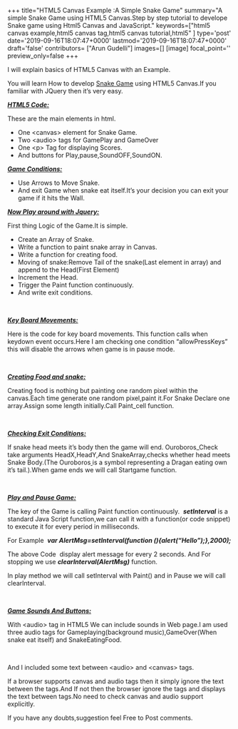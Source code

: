 +++
title="HTML5 Canvas Example :A Simple Snake Game"
summary="A simple Snake Game using HTML5 Canvas.Step by step tutorial to develope Snake game using Html5 Canvas and JavaScript."
keywords=["html5 canvas example,html5 canvas tag,html5 canvas tutorial,html5"
]
type='post'
date='2019-09-16T18:07:47+0000'
lastmod='2019-09-16T18:07:47+0000'
draft='false'
contributors= ["Arun Gudelli"]
images=[]
[image]
focal_point=''
preview_only=false
+++


I will explain basics of HTML5 Canvas with an Example.

You will learn How to develop <a title="Snake Game" href="https://www.arungudelli.com/Tools/HTML5/SnakeGame/snakeGame.html" target="_blank" rel="noopener">Snake Game</a> using HTML5 Canvas.If you familiar with JQuery then it’s very easy.

<span style="text-decoration: underline;"><em><strong>HTML5 Code:</strong></em></span>

These are the main elements in html.

<ul><li>One &lt;canvas&gt; element for Snake Game.</li><li>Two &lt;audio&gt; tags for GamePlay and GameOver</li><li>One &lt;p&gt; Tag for displaying Scores.</li><li>And buttons for Play,pause,SoundOFF,SoundON.</li></ul>





<span style="text-decoration: underline;"><em><strong>Game Conditions:</strong></em></span>

<ul><li>Use Arrows to Move Snake.</li><li>And exit Game when snake eat itself.It’s your decision you can exit your game if it hits the Wall.</li></ul>

<span style="text-decoration: underline;"><em><strong>Now Play around with Jquery:</strong></em></span>

First thing Logic of the Game.It is simple.

<ul><li>Create an Array of Snake.</li><li>Write a function to paint snake array in Canvas.</li><li>Write a function for creating food.</li><li>Moving of snake:Remove Tail of the snake(Last element in array) and append to the Head(First Element)</li><li>Increment the Head.</li><li>Trigger the Paint function continuously.</li><li>And write exit conditions.</li></ul>



&nbsp;

<span style="text-decoration: underline;"><em><strong>Key Board Movements:</strong></em></span>

Here is the code for key board movements. This function calls when keydown event occurs.Here I am checking one condition “allowPressKeys” this will disable the arrows when game is in pause mode.



&nbsp;

<span style="text-decoration: underline;"><em><strong>Creating Food and snake:</strong></em></span>

Creating food is nothing but painting one random pixel within the canvas.Each time generate one random pixel,paint it.For Snake Declare one array.Assign some length initially.Call Paint_cell function.



&nbsp;

<span style="text-decoration: underline;"><em><strong>Checking Exit Conditions:</strong></em></span>

If snake head meets it’s body then the game will end. Ouroboros_Check take arguments HeadX,HeadY,And SnakeArray,checks whether head meets Snake Body.(The&nbsp;Ouroboros<a href="http://en.wikipedia.org/wiki/Ouroboros" target="_blank" rel="noopener">&nbsp;</a>is a symbol representing a Dragan eating own it’s tail.).When game ends we will call Startgame function.



&nbsp;

<span style="text-decoration: underline;"><em><strong>Play and Pause Game:</strong></em></span>

The key of the Game is calling Paint function continuously. &nbsp;<em><strong>setInterval</strong></em> is a standard Java Script function,we can call it with a function(or code snippet) to execute it for every period in milliseconds.

For Example &nbsp;<em><strong>var AlertMsg=setInterval(function (){alert(“Hello”);},2000);</strong></em>

The above Code &nbsp;display alert message for every 2 seconds. And For stopping we use&nbsp;<em><strong>clearInterval</strong><strong>(AlertMsg)</strong></em> function.

In play method we will call setInterval with Paint() and in Pause we will call clearInterval.<br>



&nbsp;

<span style="text-decoration: underline;"><em><strong>Game Sounds And Buttons:</strong></em></span>

With &lt;audio&gt; tag in HTML5 We can include sounds in Web page.I am used three audio tags for Gameplaying(background music),GameOver(When snake eat itself) and SnakeEatingFood.



&nbsp;

And I included some text between &lt;audio&gt; and &lt;canvas&gt; tags.



If a browser supports canvas and audio tags then it simply ignore the text between the tags.And If not then the browser ignore the tags and displays the text between tags.No need to check canvas and audio support explicitly.


If you have any doubts,suggestion feel Free to Post comments.










